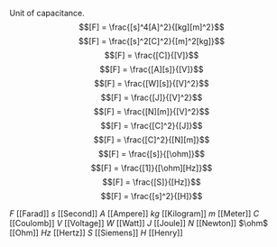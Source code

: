 Unit of capacitance.
$$[F] = \frac{[s]^4[A]^2}{[kg][m]^2}$$
$$[F] = \frac{[s]^2[C]^2}{[m]^2[kg]}$$
$$[F] = \frac{[C]}{[V]}$$
$$[F] = \frac{[A][s]}{[V]}$$
$$[F] = \frac{[W][s]}{[V]^2}$$
$$[F] = \frac{[J]}{[V]^2}$$
$$[F] = \frac{[N][m]}{[V]^2}$$
$$[F] = \frac{[C]^2}{[J]}$$
$$[F] = \frac{[C]^2}{[N][m]}$$
$$[F] = \frac{[s]}{[\ohm]}$$
$$[F] = \frac{[1]}{[\ohm][Hz]}$$
$$[F] = \frac{[S]}{[Hz]}$$
$$[F] = \frac{[s]^2}{[H]}$$

$F$ [[Farad]]
$s$ [[Second]]
$A$ [[Ampere]]
$kg$ [[Kilogram]]
$m$ [[Meter]]
$C$ [[Coulomb]]
$V$ [[Voltage]]
$W$ [[Watt]]
$J$ [[Joule]]
$N$ [[Newton]]
$\ohm$ [[Ohm]]
$Hz$ [[Hertz]]
$S$ [[Siemens]]
$H$ [[Henry]]